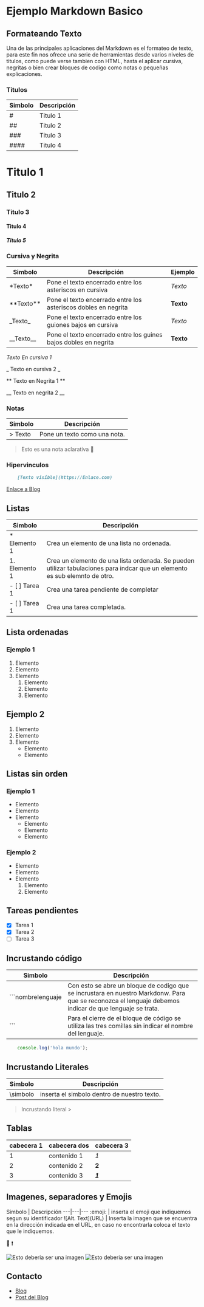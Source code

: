 # Ejemplo Markdown Basico

## Formateando Texto

Una de las principales aplicaciones del Markdown es el formateo de texto, para este fin nos ofrece una serie de herramientas desde varios niveles de titulos, como puede verse tambien con HTML, hasta el aplicar cursiva, negritas o bien crear bloques de codigo como notas o pequeñas explicaciones. 

### Titulos

Simbolo | Descripción 
---|---
\# | Titulo 1
\#\# | Titulo 2
\#\#\# | Titulo 3
\#\#\#\# | Titulo 4


# Titulo 1
## Titulo 2
### Titulo 3
#### Titulo 4
#####  Titulo 5

### Cursiva y Negrita

Simbolo | Descripción | Ejemplo
---|---|---
\*Texto\*| Pone el texto encerrado entre los asteriscos en cursiva| *Texto*
\*\*Texto\*\*| Pone el texto encerrado entre los asteriscos dobles en negrita | **Texto**
\_Texto\_| Pone el texto encerrado entre los guiones bajos en cursiva| _Texto_
\_\_Texto\_\_| Pone el texto encerrado entre los guines bajos dobles en negrita | __Texto__

*Texto En cursiva 1*

_ Texto en cursiva 2 _

** Texto en Negrita 1 **

__ Texto en negrita 2 __

### Notas
Simbolo | Descripción 
---|---
\> Texto | Pone un texto como una nota.


> Esto es una nota aclarativa :eyes:

### Hipervinculos 

```markdown
	[Texto visible](https://Enlace.com)
```

[Enlace a Blog](https://entreunosyceros.home.blog/)

## Listas 

Simbolo | Descripción 
---|---
\* Elemento 1 | Crea un elemento de una lista no ordenada.
1\. Elemento 1 |  Crea un elemento de una lista ordenada. Se pueden utilizar tabulaciones para indcar que un elemento es sub elemnto de otro. 
\- [  ] Tarea 1 | Crea una tarea pendiente de completar
\- [ ] Tarea 1 | Crea una tarea completada.

## Lista ordenadas 
### Ejemplo 1
1. Elemento 
2. Elemento
3. Elemento
	1. Elemento
	2. Elemento
	3. Elemento

## Ejemplo 2
1. Elemento
2. Elemento 
3. Elemento
	- Elemento
	- Elemento
## Listas sin orden
### Ejemplo 1
- Elemento 
- Elemento
- Elemento
	- Elemento
	- Elemento
	- Elemento

### Ejemplo 2
- Elemento
- Elemento 
- Elemento
	1. Elemento
	2. Elemento

## Tareas pendientes
- [x] Tarea 1
- [x] Tarea 2
- [ ] Tarea 3

## Incrustando código

Simbolo | Descripción 
---|---
\`\`\`nombrelenguaje| Con esto se abre un bloque de codigo que se incrustara en nuestro Markdonw. Para que se reconozca el lenguaje debemos indicar de que lenguaje se trata.
\`\`\`| Para el cierre de el bloque de código se utiliza las tres comillas sin indicar el nombre del lenguaje.


```javascript
	console.log('hola mundo'); 
```

## Incrustando Literales

Simbolo | Descripción 
---|---
\\simbolo | inserta el simbolo dentro de nuestro texto.

> Incrustando literal 
\>  

## Tablas

cabecera 1 | cabecera dos | cabecera 3
---|---|---
1 | contenido 1 | *1*
2 | contenido 2 | **2**
3 | contenido 3 | **_1_**


## Imagenes, separadores y Emojis 


Simbolo | Descripción
---|---|---
\:emoji\: | inserta el emoji que indiquemos segun su identificador
\!\[Alt. Text\]\(URL\) | Inserta la imagen que se encuentra en la dirección indicada en el URL, en caso no encontrarla coloca el texto que le indiquemos.

:eyes: :exclamation:

![Esto deberia ser una imagen](./imagen_ejemplo_1)
![Esto deberia ser una imagen](./imagen_ejemplo_2)
 
## Contacto
* [Blog](https://entreunosyceros.home.blog/)
* [Post del Blog](https://entreunosyceros.home.blog/)
